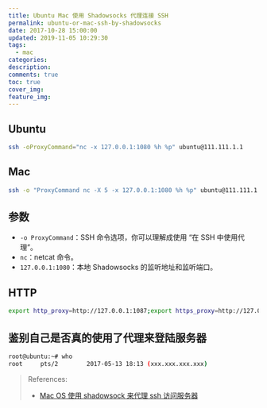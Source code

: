 ```yaml
---
title: Ubuntu Mac 使用 Shadowsocks 代理连接 SSH
permalink: ubuntu-or-mac-ssh-by-shadowsocks
date: 2017-10-28 15:00:00
updated: 2019-11-05 10:29:30
tags:
  - mac
categories:
description:
comments: true
toc: true
cover_img:
feature_img:
---
```


## Ubuntu

```bash
ssh -oProxyCommand="nc -x 127.0.0.1:1080 %h %p" ubuntu@111.111.1.1
```

## Mac

```bash
ssh -o "ProxyCommand nc -X 5 -x 127.0.0.1:1080 %h %p" ubuntu@111.111.1.1
```

<!-- more -->

## 参数

- `-o ProxyCommand`：SSH 命令选项，你可以理解成使用 “在 SSH 中使用代理”。
- `nc`：netcat 命令。
- `127.0.0.1:1080`：本地 Shadowsocks 的监听地址和监听端口。

## HTTP

```bash
export http_proxy=http://127.0.0.1:1087;export https_proxy=http://127.0.0.1:1087;
```

## 鉴别自己是否真的使用了代理来登陆服务器

```bash
root@ubuntu:~# who
root     pts/2        2017-05-13 18:13 (xxx.xxx.xxx.xxx)
```

> References:
>
> - [Mac OS 使用 shadowsock 来代理 ssh 访问服务器](https://www.goodspb.net/mac-os-%E4%BD%BF%E7%94%A8-shadowsock-%E6%9D%A5%E4%BB%A3%E7%90%86-ssh-%E8%AE%BF%E9%97%AE%E6%9C%8D%E5%8A%A1%E5%99%A8/)
